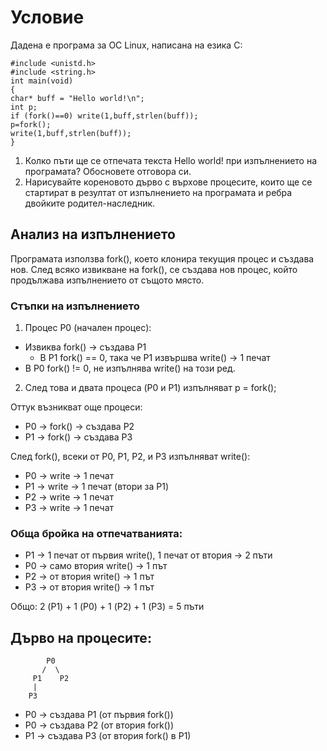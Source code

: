# Условие
Дадена е програма за ОС Linux, написана на езика C:
```
#include <unistd.h>
#include <string.h>
int main(void)
{
char* buff = "Hello world!\n";
int p;
if (fork()==0) write(1,buff,strlen(buff));
p=fork();
write(1,buff,strlen(buff));
}
```

1. Колко пъти ще се отпечата текста Hello world! при изпълнението на програмата? Обосновете отговора си.
2. Нарисувайте кореновото дърво с върхове процесите, които ще се стартират в резултат от изпълнението на програмата и ребра двойките родител-наследник.

## Анализ на изпълнението
Програмата използва fork(), което клонира текущия процес и създава нов. След всяко извикване на fork(), се създава нов процес, който продължава изпълнението от същото място.
### Стъпки на изпълнението
1. Процес P0 (начален процес):
* Извиква fork() → създава P1
  * В P1 fork() == 0, така че P1 извършва write() → 1 печат
* В P0 fork() != 0, не изпълнява write() на този ред.

2. След това и двата процеса (P0 и P1) изпълняват p = fork();

Оттук възникват още процеси:
* P0 → fork() → създава P2
* P1 → fork() → създава P3

След fork(), всеки от P0, P1, P2, и P3 изпълняват write():
* P0 → write → 1 печат
* P1 → write → 1 печат (втори за P1)
* P2 → write → 1 печат
* P3 → write → 1 печат

### Обща бройка на отпечатванията:
* P1 → 1 печат от първия write(), 1 печат от втория → 2 пъти
* P0 → само втория write() → 1 път
* P2 → от втория write() → 1 път
* P3 → от втория write() → 1 път

Общо: 2 (P1) + 1 (P0) + 1 (P2) + 1 (P3) = 5 пъти

## Дърво на процесите:
```
        P0
       /  \
     P1    P2
     |
    P3
```
* P0 → създава P1 (от първия fork())
* P0 → създава P2 (от втория fork())
* P1 → създава P3 (от втория fork() в P1)
